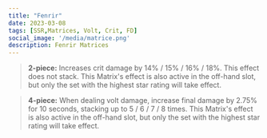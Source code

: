 ```yaml
---
title: "Fenrir"
date: 2023-03-08
tags: [SSR,Matrices, Volt, Crit, FD]
social_image: '/media/matrice.png'
description: Fenrir Matrices
---
```



> **2-piece:** Increases crit damage by 14% / 15% / 16% / 18%. This effect does not stack. This Matrix's effect is also active in the off-hand slot, but only the set with the highest star rating will take effect.

> **4-piece:** When dealing volt damage, increase final damage by 2.75% for 10 seconds, stacking up to 5 / 6 / 7 / 8 times. This Matrix's effect is also active in the off-hand slot, but only the set with the highest star rating will take effect.


